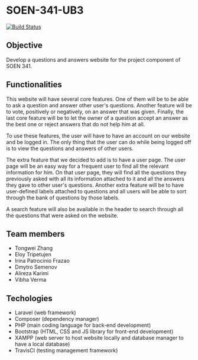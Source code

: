 # SOEN-341-UB3

[![Build Status](https://travis-ci.org/Alex44711/SOEN-341-UB3.svg?branch=test5)](https://travis-ci.org/Alex44711/SOEN-341-UB3)

## Objective

Develop a questions and answers website for the project component of SOEN 341.

## Functionalities

This website will have several core features. 
One of them will be to be able to ask a question and answer other user's questions.
Another feature will be to vote, positively or negatively, on an answer that was given.
Finally, the last core feature will be to let the owner of a question accept an answer as
the best one or reject answers that do not help him at all.

To use these features, the user will have to have an account on our website and be logged in.
The only thing that the user can do while being logged off is to view the questions and answers of other users.

The extra feature that we decided to add is to have a user page. The user page will be an easy way for a frequent
user to find all the relevant information for him. On that user page, they will find all the questions they previously 
asked with all its information attached to it and all the answers they gave to other user's questions.
Another extra feature will be to have user-defined labels attached to questions and all users will be able to
sort through the bank of questions by those labels.

A search feature will also be available in the header to search through all the questions that were asked on the website.

## Team members

* Tongwei Zhang
* Eloy Tripetujen
* Irina Patrocinio Frazao
* Dmytro Semenov
* Alireza Karimi
* Vibha Verma

## Techologies

* Laravel (web framework)
* Composer (dependency manager)
* PHP (main coding language for back-end development)
* Bootstrap (HTML, CSS and JS library for front-end development) 
* XAMPP (web server to host website locally and database manager to have a local database)
* TravisCI (testing management framework)

